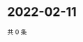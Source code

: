 # 2022-02-11

共 0 条

<!-- BEGIN WEIBO -->
<!-- 最后更新时间 Fri Feb 11 2022 20:22:02 GMT+0800 (China Standard Time) -->

<!-- END WEIBO -->
